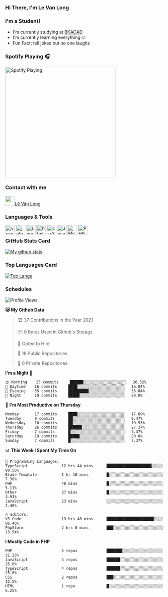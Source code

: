 ### Hi There, I'm Le Van Long 

### I'm a Student!
- I'm currently studying at [BKACAD](https://bkacad.edu.vn/)
- I'm currently learning everything 🙄
- Fun Fact: tell jokes but no one laughs

### Spotify Playing 🎧
[<img src="https://spotify-readme.hiiamlongdz.vercel.app/api/spotify-playing" alt="Spotify Playing" width="350" />](https://open.spotify.com/playlist/37i9dQZF1DX1e2VSJFudND)


### Contact with me

[<img src="https://img.icons8.com/dusk/64/000000/facebook-new--v2.png" width="30px"/>Lê Văn Long](https://www.facebook.com/HiiamLongdzz)

### Languages & Tools
<img align="left" alt="vscode" src="https://img.icons8.com/dusk/64/000000/visual-studio-code-2019.png" width="30px"/>
<img align="left" alt="jetbrain" src="https://camo.githubusercontent.com/8268dcfb76697dd53286590ec9b4385d7a0b89ce/68747470733a2f2f63646e2e6a7364656c6976722e6e65742f6e706d2f73696d706c652d69636f6e734076332f69636f6e732f6a6574627261696e732e737667" width="30px"/>
<img align="left" alt="Laravel" src="https://img.icons8.com/ios/50/000000/laravel.png" width="30px"/>
<img align="left" alt="html5" src="https://img.icons8.com/dusk/64/000000/html-5.png" width="30px"/>
<img align="left" alt="css3" src="https://img.icons8.com/dusk/64/000000/css3.png" width="30px"/>
<img align="left" alt="JavaScript" src="https://img.icons8.com/dusk/64/000000/javascript.png" width="30px"/>
<img align="left" alt="MySQL" src="https://img.icons8.com/ios-filled/50/000000/mysql-logo.png" width="30px"/>
<img align="left" alt="PHP" src="https://img.icons8.com/dusk/64/000000/php-logo.png" width="30px"/>

<br />

### GitHub Stats Card
[![My github stats](https://github-readme-stats.vercel.app/api?username=HiiamLongdz&show_icons=true)](https://github-readme-stats.vercel.app/api?username=HiiamLongdz&show_icons=true)

### Top Languages Card
[![Top Langs](https://github-readme-stats.vercel.app/api/top-langs/?username=HiiamLongdz&layout=compact)](https://github-readme-stats.vercel.app/api/top-langs/?username=HiiamLongdz&layout=compact)

### Schedules
<!--START_SECTION:waka-->
![Profile Views](http://img.shields.io/badge/Profile%20Views-0-blue)

**🐱 My Github Data** 

> 🏆 37 Contributions in the Year 2021
 > 
> 📦 0 Bytes Used in Github's Storage 
 > 
> 💼 Opted to Hire
 > 
> 📜 18 Public Repositories 
 > 
> 🔑 0 Private Repositories  
 > 
**I'm a Night 🦉** 

```text
🌞 Morning    25 commits     ██████░░░░░░░░░░░░░░░░░░░   26.32% 
🌆 Daytime    16 commits     ████░░░░░░░░░░░░░░░░░░░░░   16.84% 
🌃 Evening    35 commits     █████████░░░░░░░░░░░░░░░░   36.84% 
🌙 Night      19 commits     █████░░░░░░░░░░░░░░░░░░░░   20.0%

```
📅 **I'm Most Productive on Thursday** 

```text
Monday       17 commits     ████░░░░░░░░░░░░░░░░░░░░░   17.89% 
Tuesday      9 commits      ██░░░░░░░░░░░░░░░░░░░░░░░   9.47% 
Wednesday    10 commits     ██░░░░░░░░░░░░░░░░░░░░░░░   10.53% 
Thursday     26 commits     ██████░░░░░░░░░░░░░░░░░░░   27.37% 
Friday       7 commits      █░░░░░░░░░░░░░░░░░░░░░░░░   7.37% 
Saturday     19 commits     █████░░░░░░░░░░░░░░░░░░░░   20.0% 
Sunday       7 commits      █░░░░░░░░░░░░░░░░░░░░░░░░   7.37%

```


📊 **This Week I Spent My Time On** 

```text
💬 Programming Languages: 
TypeScript               12 hrs 44 mins      ████████████████████░░░░░   80.56% 
Blade Template           1 hr 10 mins        █░░░░░░░░░░░░░░░░░░░░░░░░   7.38% 
PHP                      48 mins             █░░░░░░░░░░░░░░░░░░░░░░░░   5.11% 
Other                    37 mins             █░░░░░░░░░░░░░░░░░░░░░░░░   3.91% 
JavaScript               23 mins             ░░░░░░░░░░░░░░░░░░░░░░░░░   2.46%

🔥 Editors: 
VS Code                  13 hrs 40 mins      █████████████████████░░░░   86.46% 
PhpStorm                 2 hrs 8 mins        ███░░░░░░░░░░░░░░░░░░░░░░   13.54%

```

**I Mostly Code in PHP** 

```text
PHP                      5 repos             ███████░░░░░░░░░░░░░░░░░░   31.25% 
JavaScript               4 repos             ██████░░░░░░░░░░░░░░░░░░░   25.0% 
TypeScript               4 repos             ██████░░░░░░░░░░░░░░░░░░░   25.0% 
CSS                      2 repos             ███░░░░░░░░░░░░░░░░░░░░░░   12.5% 
HTML                     1 repo              █░░░░░░░░░░░░░░░░░░░░░░░░   6.25%

```



<!--END_SECTION:waka-->
